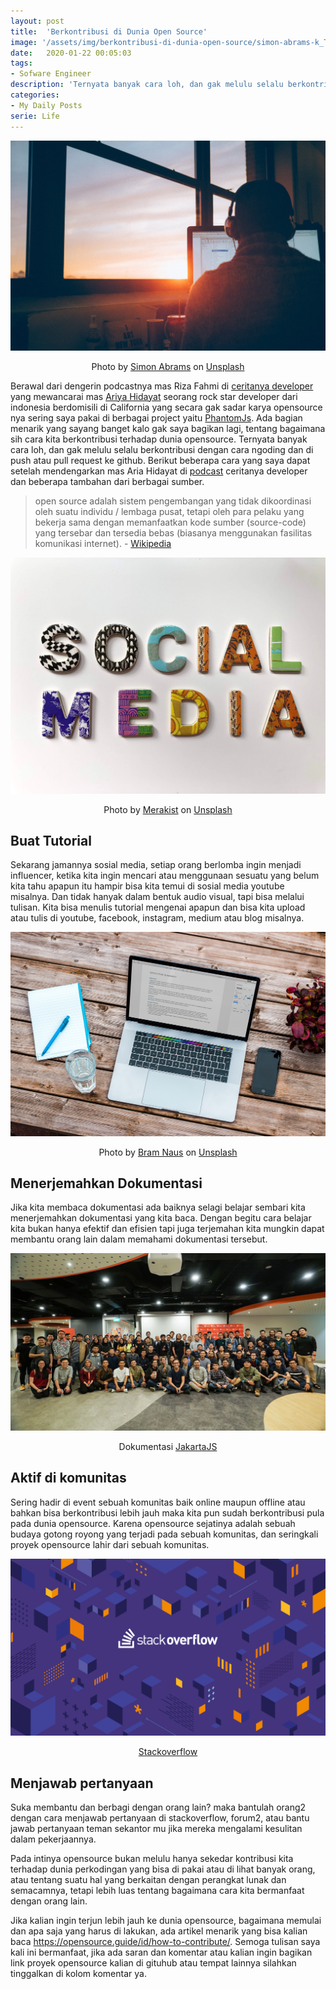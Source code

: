 ```yaml
---
layout: post
title:  'Berkontribusi di Dunia Open Source'
image: '/assets/img/berkontribusi-di-dunia-open-source/simon-abrams-k_T9Zj3SE8k-unsplash.jpg'
date:   2020-01-22 00:05:03
tags:
- Sofware Engineer
description: 'Ternyata banyak cara loh, dan gak melulu selalu berkontribusi dengan cara ngoding dan di push atau pull request ke github'
categories:
- My Daily Posts
serie: Life
---
```


![cover](/assets/img/berkontribusi-di-dunia-open-source/simon-abrams-k_T9Zj3SE8k-unsplash.jpg)

<p style="text-align: center;">Photo by <a href="https://unsplash.com/@flysi3000" target="_blank">Simon Abrams</a> on <a href="https://unsplash.com/photos/k_T9Zj3SE8k" target="_blank">Unsplash</a></p>

Berawal dari dengerin podcastnya mas Riza Fahmi di [ceritanya developer](https://ceritanyadeveloper.com/) yang mewancarai mas [Ariya Hidayat](https://github.com/ariya) seorang rock star developer dari indonesia berdomisili di California yang secara gak sadar karya opensource nya sering saya pakai di berbagai project yaitu [PhantomJs](https://github.com/ariya/phantomjs). Ada bagian menarik yang sayang banget kalo gak saya bagikan lagi, tentang bagaimana sih cara kita berkontribusi terhadap dunia opensource. Ternyata banyak cara loh, dan gak melulu selalu berkontribusi dengan cara ngoding dan di push atau pull request ke github. Berikut beberapa cara yang saya dapat setelah mendengarkan mas Aria Hidayat di [podcast](https://open.spotify.com/episode/10ejgbyRTSFy8CB1VpjbC9) ceritanya developer dan beberapa tambahan dari berbagai sumber.

> open source adalah sistem pengembangan yang tidak dikoordinasi oleh suatu individu / lembaga pusat, tetapi oleh para pelaku yang bekerja sama dengan memanfaatkan kode sumber (source-code) yang tersebar dan tersedia bebas (biasanya menggunakan fasilitas komunikasi internet). - [Wikipedia](https://id.wikipedia.org/wiki/Sumber_terbuka)

![cover](/assets/img/berkontribusi-di-dunia-open-source/merakist-CNbRsQj8mHQ-unsplash.jpg)

<p style="text-align: center;">Photo by <a href="https://unsplash.com/@merakist?utm_source=unsplash&utm_medium=referral&utm_content=creditCopyText" target="_blank">Merakist</a> on <a href="https://unsplash.com/s/photos/social-media?utm_source=unsplash&utm_medium=referral&utm_content=creditCopyText" target="_blank">Unsplash</a></p>

## Buat Tutorial

Sekarang jamannya sosial media, setiap orang berlomba ingin menjadi influencer, ketika kita ingin mencari atau menggunaan sesuatu yang belum kita tahu apapun itu hampir bisa kita temui di sosial media youtube misalnya. Dan tidak hanyak dalam bentuk audio visual, tapi bisa melalui tulisan. Kita bisa menulis tutorial mengenai apapun dan bisa kita upload atau tulis di youtube, facebook, instagram, medium atau blog misalnya.

![documentation](/assets/img/berkontribusi-di-dunia-open-source/bram-naus-n8Qb1ZAkK88-unsplash.jpg)

<p style="text-align: center;">Photo by <a href="https://unsplash.com/@bramnaus?utm_source=unsplash&utm_medium=referral&utm_content=creditCopyText" target="_balnk">Bram Naus</a> on <a href="https://unsplash.com/?utm_source=unsplash&utm_medium=referral&utm_content=creditCopyText" target="_blank">Unsplash</a></p>

## Menerjemahkan Dokumentasi

Jika kita membaca dokumentasi ada baiknya selagi belajar sembari kita menerjemahkan dokumentasi yang kita baca. Dengan begitu cara belajar kita bukan hanya efektif dan efisien tapi juga terjemahan kita mungkin dapat membantu orang lain dalam memahami dokumentasi tersebut.

![jakartajs](/assets/img/berkontribusi-di-dunia-open-source/jakartajs.jpeg)

<p style="text-align: center;">Dokumentasi <a href="https://www.meetup.com/JakartaJS/photos/30522341/" target="_blank">JakartaJS</a></p>

## Aktif di komunitas

Sering hadir di event sebuah komunitas baik online maupun offline atau bahkan bisa berkontribusi lebih jauh maka kita pun sudah berkontribusi pula pada dunia opensource. Karena opensource sejatinya adalah sebuah budaya gotong royong yang terjadi pada sebuah komunitas, dan seringkali proyek opensource lahir dari sebuah komunitas.

![stackoverflow](/assets/img/berkontribusi-di-dunia-open-source/stackoverflow.png)

<p style="text-align: center;"><a href="https://stackoverflow.com/" target="_blank">Stackoverflow</a></p>

## Menjawab pertanyaan

Suka membantu dan berbagi dengan orang lain? maka bantulah orang2 dengan cara menjawab pertanyaan di stackoverflow, forum2, atau bantu jawab pertanyaan teman sekantor mu jika mereka mengalami kesulitan dalam pekerjaannya.

Pada intinya opensource bukan melulu hanya sekedar kontribusi kita terhadap dunia perkodingan yang bisa di pakai atau di lihat banyak orang, atau tentang suatu hal yang berkaitan dengan perangkat lunak dan semacamnya, tetapi lebih luas tentang bagaimana cara kita bermanfaat dengan orang lain.

Jika kalian ingin terjun lebih jauh ke dunia opensource, bagaimana memulai dan apa saja yang harus di lakukan, ada artikel menarik yang bisa kalian baca https://opensource.guide/id/how-to-contribute/. Semoga tulisan saya kali ini bermanfaat, jika ada saran dan komentar atau kalian ingin bagikan link proyek opensource kalian di gituhub atau tempat lainnya silahkan tinggalkan di kolom komentar ya.